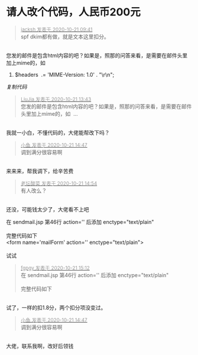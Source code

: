 # 请人改个代码，人民币200元


<div class="quote"><blockquote><font size="2"><a href="https://www.hostloc.com/forum.php?mod=redirect&amp;goto=findpost&amp;pid=9330136&amp;ptid=756625" target="_blank"><font color="#999999">jacksh 发表于 2020-10-21 09:41</font></a></font><br />
spf dkim都有做，就是文本这里扣分。</blockquote></div><br />
您发的邮件是包含html内容的吧？如果是，照那的问答来看，是需要在邮件头里加上mime的，如<div class="blockcode"><div id="code_D8A"><ol><li>$headers&nbsp;&nbsp;.= 'MIME-Version: 1.0' . &quot;\r\n&quot;;</ol></div><em onclick="copycode($('code_D8A'));">复制代码</em></div>

<div class="quote"><blockquote><font size="2"><a href="https://www.hostloc.com/forum.php?mod=redirect&amp;goto=findpost&amp;pid=9331332&amp;ptid=756625" target="_blank"><font color="#999999">LiuJia 发表于 2020-10-21 13:43</font></a></font><br />
您发的邮件是包含html内容的吧？如果是，照那的问答来看，是需要在邮件头里加上mime的，如&nbsp;&nbsp;...</blockquote></div><br />
我就一小白，不懂代码的，大佬能帮改下吗？

<div class="quote"><blockquote><font size="2"><a href="https://www.hostloc.com/forum.php?mod=redirect&amp;goto=findpost&amp;pid=9331594&amp;ptid=756625" target="_blank"><font color="#999999">小鱼 发表于 2020-10-21 14:47</font></a></font><br />
调到满分很容易啊</blockquote></div><br />
来来来，帮我调下，给辛苦费&nbsp; &nbsp;&nbsp; &nbsp;&nbsp; &nbsp;&nbsp; &nbsp;&nbsp; &nbsp; 

<div class="quote"><blockquote><font size="2"><a href="https://www.hostloc.com/forum.php?mod=redirect&amp;goto=findpost&amp;pid=9331644&amp;ptid=756625" target="_blank"><font color="#999999">老坛酸菜 发表于 2020-10-21 14:54</font></a></font><br />
有人改么？</blockquote></div><br />
还没，可能钱太少了，大佬看不上吧&nbsp; &nbsp;&nbsp; &nbsp;&nbsp; &nbsp;

在 sendmail.jsp 第46行 action='' 后添加 enctype=&quot;text/plain&quot;<br />
<br />
完整代码如下 <br />
&lt;form name='mailForm' action='' enctype=&quot;text/plain&quot;&gt;<br />
<br />
试试

<div class="quote"><blockquote><font size="2"><a href="https://www.hostloc.com/forum.php?mod=redirect&amp;goto=findpost&amp;pid=9331765&amp;ptid=756625" target="_blank"><font color="#999999">fgpgy 发表于 2020-10-21 15:12</font></a></font><br />
在 sendmail.jsp 第46行 action='' 后添加 enctype=&quot;text/plain&quot;<br />
<br />
完整代码如下 </blockquote></div><br />
试了，一样的扣1.8分，两个扣分项没变过。&nbsp; &nbsp;&nbsp; &nbsp;

<div class="quote"><blockquote><font size="2"><a href="https://www.hostloc.com/forum.php?mod=redirect&amp;goto=findpost&amp;pid=9331594&amp;ptid=756625" target="_blank"><font color="#999999">小鱼 发表于 2020-10-21 14:47</font></a></font><br />
调到满分很容易啊</blockquote></div><br />
大佬，联系我啊，改好后领钱<img src="static/image/smiley/default/lol.gif" smilieid="12" border="0" alt="" />&nbsp; &nbsp;&nbsp; &nbsp;&nbsp; &nbsp;&nbsp; &nbsp;&nbsp; &nbsp;&nbsp; &nbsp;&nbsp; &nbsp;&nbsp; &nbsp;&nbsp; &nbsp;&nbsp; &nbsp;&nbsp; &nbsp;&nbsp; &nbsp;&nbsp; &nbsp;&nbsp; &nbsp;&nbsp; &nbsp;&nbsp; &nbsp;&nbsp; &nbsp;&nbsp;&nbsp;
